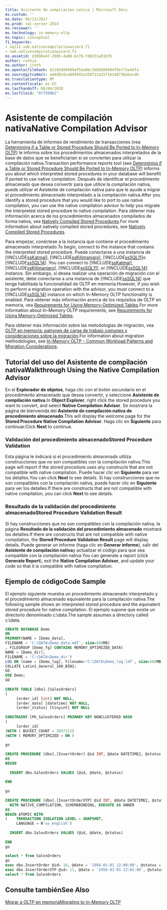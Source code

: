 ```yaml
---
title: Asistente de compilación nativa | Microsoft Docs
ms.custom: ''
ms.date: 06/13/2017
ms.prod: sql-server-2014
ms.reviewer: ''
ms.technology: in-memory-oltp
ms.topic: conceptual
f1_keywords:
- sql12.swb.nativecompilationwizard.f1
- swb.nativecompilationwizard.f1
ms.assetid: d3898a47-2985-4a08-bc70-fd8331a01b7b
author: rothja
ms.author: jroth
ms.openlocfilehash: b2182d89489af5da8bc3b85b89484fbbf72e4dfa
ms.sourcegitcommit: ad4d92dce894592a259721a1571b1d8736abacdb
ms.translationtype: MT
ms.contentlocale: es-ES
ms.lasthandoff: 08/04/2020
ms.locfileid: "87750962"
---
```

# <a name="native-compilation-advisor"></a><span data-ttu-id="67f72-102">Asistente de compilación nativa</span><span class="sxs-lookup"><span data-stu-id="67f72-102">Native Compilation Advisor</span></span>
  <span data-ttu-id="67f72-103">La herramienta de informes de rendimiento de transacciones (vea [Determining if a Table or Stored Procedure Should Be Ported to In-Memory OLTP](determining-if-a-table-or-stored-procedure-should-be-ported-to-in-memory-oltp.md)) le informa sobre los procedimientos almacenados interpretados de la base de datos que se beneficiarían si se convierten para utilizar la compilación nativa.</span><span class="sxs-lookup"><span data-stu-id="67f72-103">Transaction performance reports tool (see [Determining if a Table or Stored Procedure Should Be Ported to In-Memory OLTP](determining-if-a-table-or-stored-procedure-should-be-ported-to-in-memory-oltp.md)) informs you about which interpreted stored procedures in your database will benefit if ported to use native compilation.</span></span> <span data-ttu-id="67f72-104">Después de identificar el procedimiento almacenado que desea convertir para que utilice la compilación nativa, puede utilizar el Asistente de compilación nativa para que le ayude a migrar el procedimiento almacenado interpretado a la compilación nativa.</span><span class="sxs-lookup"><span data-stu-id="67f72-104">After you identify a stored procedure that you would like to port to use native compilation, you can use the native compilation advisor to help you migrate the interpreted stored procedure to native compilation.</span></span> <span data-ttu-id="67f72-105">Para obtener más información acerca de los procedimientos almacenados compilados de forma nativa, vea [Natively Compiled Stored Procedures](natively-compiled-stored-procedures.md).</span><span class="sxs-lookup"><span data-stu-id="67f72-105">For more information about natively compiled stored procedures, see [Natively Compiled Stored Procedures](natively-compiled-stored-procedures.md).</span></span>  
  
 <span data-ttu-id="67f72-106">Para empezar, conéctese a la instancia que contiene el procedimiento almacenado interpretado.</span><span class="sxs-lookup"><span data-stu-id="67f72-106">To begin, connect to the instance that contains the interpreted stored procedure.</span></span> <span data-ttu-id="67f72-107">Puede conectarse a una instancia de [!INCLUDE[ssKatmai](../../includes/sskatmai-md.md)], [!INCLUDE[ssKilimanjaro](../../includes/sskilimanjaro-md.md)], [!INCLUDE[ssSQL11](../../includes/sssql11-md.md)]o [!INCLUDE[ssSQL14](../../includes/sssql14-md.md)] .</span><span class="sxs-lookup"><span data-stu-id="67f72-107">You can connect to [!INCLUDE[ssKatmai](../../includes/sskatmai-md.md)], [!INCLUDE[ssKilimanjaro](../../includes/sskilimanjaro-md.md)], [!INCLUDE[ssSQL11](../../includes/sssql11-md.md)], or [!INCLUDE[ssSQL14](../../includes/sssql14-md.md)] instance.</span></span> <span data-ttu-id="67f72-108">Sin embargo, si desea realizar una operación de migración con el asistente, debe conectarse a una instancia de [!INCLUDE[ssSQL14](../../includes/sssql14-md.md)] que tenga habilitada la funcionalidad de OLTP en memoria.</span><span class="sxs-lookup"><span data-stu-id="67f72-108">However, if you wish to perform a migration operation with the advisor, you must connect to a [!INCLUDE[ssSQL14](../../includes/sssql14-md.md)] instance on which In-Memory OLTP functionality is enabled.</span></span> <span data-ttu-id="67f72-109">Para obtener más información acerca de los requisitos de OLTP en memoria, vea [Requirements for Using Memory-Optimized Tables](memory-optimized-tables.md).</span><span class="sxs-lookup"><span data-stu-id="67f72-109">For more information about In-Memory OLTP requirements, see [Requirements for Using Memory-Optimized Tables](memory-optimized-tables.md).</span></span>  
  
 <span data-ttu-id="67f72-110">Para obtener más información sobre las metodologías de migración, vea [OLTP en memoria: patrones de carga de trabajo comunes y consideraciones sobre la migración](https://msdn.microsoft.com/library/dn673538.aspx).</span><span class="sxs-lookup"><span data-stu-id="67f72-110">For information about migration methodologies, see [In-Memory OLTP - Common Workload Patterns and Migration Considerations](https://msdn.microsoft.com/library/dn673538.aspx).</span></span>  
  
## <a name="walkthrough-using-the-native-compilation-advisor"></a><span data-ttu-id="67f72-111">Tutorial del uso del Asistente de compilación nativa</span><span class="sxs-lookup"><span data-stu-id="67f72-111">Walkthrough Using the Native Compilation Advisor</span></span>  
 <span data-ttu-id="67f72-112">En el **Explorador de objetos**, haga clic con el botón secundario en el procedimiento almacenado que desea convertir, y seleccione **Asistente de compilación nativa**.</span><span class="sxs-lookup"><span data-stu-id="67f72-112">In **Object Explorer**, right click the stored procedure you want to convert, and select **Native Compilation Advisor**.</span></span> <span data-ttu-id="67f72-113">Se mostrará la página de bienvenida del **Asistente de compilación nativa de procedimiento almacenado**.</span><span class="sxs-lookup"><span data-stu-id="67f72-113">This will display the welcome page for the **Stored Procedure Native Compilation Advisor**.</span></span> <span data-ttu-id="67f72-114">Haga clic en **Siguiente** para continuar.</span><span class="sxs-lookup"><span data-stu-id="67f72-114">Click **Next** to continue.</span></span>  
  
### <a name="stored-procedure-validation"></a><span data-ttu-id="67f72-115">Validación del procedimiento almacenado</span><span class="sxs-lookup"><span data-stu-id="67f72-115">Stored Procedure Validation</span></span>  
 <span data-ttu-id="67f72-116">Esta página le indicará si el procedimiento almacenado utiliza construcciones que no son compatibles con la compilación nativa.</span><span class="sxs-lookup"><span data-stu-id="67f72-116">This page will report if the stored procedure uses any constructs that are not compatible with native compilation.</span></span> <span data-ttu-id="67f72-117">Puede hacer clic en **Siguiente** para ver los detalles.</span><span class="sxs-lookup"><span data-stu-id="67f72-117">You can click **Next** to see details.</span></span> <span data-ttu-id="67f72-118">Si hay construcciones que no son compatibles con la compilación nativa, puede hacer clic en **Siguiente** para ver los detalles.</span><span class="sxs-lookup"><span data-stu-id="67f72-118">If there are constructs that are not compatible with native compilation, you can click **Next** to see details.</span></span>  
  
### <a name="stored-procedure-validation-result"></a><span data-ttu-id="67f72-119">Resultado de la validación del procedimiento almacenado</span><span class="sxs-lookup"><span data-stu-id="67f72-119">Stored Procedure Validation Result</span></span>  
 <span data-ttu-id="67f72-120">Si hay construcciones que no son compatibles con la compilación nativa, la página **Resultado de la validación del procedimiento almacenado** mostrará los detalles.</span><span class="sxs-lookup"><span data-stu-id="67f72-120">If there are constructs that are not compatible with native compilation, the **Stored Procedure Validation Result** page will display details.</span></span> <span data-ttu-id="67f72-121">Puede generar un informe (haga clic en **Generar informe**), salir del **Asistente de compilación nativa**y actualizar el código para que sea compatible con la compilación nativa.</span><span class="sxs-lookup"><span data-stu-id="67f72-121">You can generate a report (click **Generate Report**), exit the **Native Compilation Advisor**, and update your code so that it is compatible with native compilation.</span></span>  
  
## <a name="code-sample"></a><span data-ttu-id="67f72-122">Ejemplo de código</span><span class="sxs-lookup"><span data-stu-id="67f72-122">Code Sample</span></span>  
 <span data-ttu-id="67f72-123">El ejemplo siguiente muestra un procedimiento almacenado interpretado y el procedimiento almacenado equivalente para la compilación nativa.</span><span class="sxs-lookup"><span data-stu-id="67f72-123">The following sample shows an interpreted stored procedure and the equivalent stored procedure for native compilation.</span></span> <span data-ttu-id="67f72-124">El ejemplo supone que existe un directorio denominado c:\data.</span><span class="sxs-lookup"><span data-stu-id="67f72-124">The sample assumes a directory called c:\data.</span></span>  
  
```sql  
CREATE DATABASE Demo  
ON  
PRIMARY(NAME = [Demo_data],  
FILENAME = 'C:\DATA\Demo_data.mdf', size=500MB)  
, FILEGROUP [Demo_fg] CONTAINS MEMORY_OPTIMIZED_DATA(  
NAME = [Demo_dir],  
FILENAME = 'C:\DATA\Demo_dir')  
LOG ON (name = [Demo_log], Filename='C:\DATA\Demo_log.ldf', size=500MB)  
COLLATE Latin1_General_100_BIN2;  
GO  
USE Demo;  
GO  
  
CREATE TABLE [dbo].[SalesOrders]  
(  
     [order_id] [int] NOT NULL,  
     [order_date] [datetime] NOT NULL,  
     [order_status] [tinyint] NOT NULL  
  
CONSTRAINT [PK_SalesOrders] PRIMARY KEY NONCLUSTERED HASH   
(  
     [order_id]  
)WITH ( BUCKET_COUNT = 2097152)  
)WITH ( MEMORY_OPTIMIZED = ON )  
  
go  
  
CREATE PROCEDURE [dbo].[InsertOrder] @id INT, @date DATETIME2, @status TINYINT  
AS   
BEGIN   
  
  INSERT dbo.SalesOrders VALUES (@id, @date, @status)  
  
END  
  
go  
  
CREATE PROCEDURE [dbo].[InsertOrderXTP] @id INT, @date DATETIME2, @status TINYINT  
  WITH NATIVE_COMPILATION, SCHEMABINDING, EXECUTE AS OWNER  
AS   
BEGIN ATOMIC WITH   
(    TRANSACTION ISOLATION LEVEL = SNAPSHOT,  
     LANGUAGE = N'us_english')  
  
  INSERT dbo.SalesOrders VALUES (@id, @date, @status)  
  
END  
go  
  
select * from SalesOrders  
go  
exec dbo.InsertOrder @id= 10, @date = '1956-01-01 12:00:00', @status = 1 ;  
exec dbo.InsertOrderXTP @id= 11, @date = '1956-01-01 12:01:00', @status = 2 ;  
select * from SalesOrders  
```  
  
## <a name="see-also"></a><span data-ttu-id="67f72-125">Consulte también</span><span class="sxs-lookup"><span data-stu-id="67f72-125">See Also</span></span>  
 [<span data-ttu-id="67f72-126">Migrar a OLTP en memoria</span><span class="sxs-lookup"><span data-stu-id="67f72-126">Migrating to In-Memory OLTP</span></span>](migrating-to-in-memory-oltp.md)  
  
  
